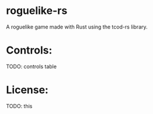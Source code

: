 # roguelike-rs
A roguelike game made with Rust using the tcod-rs library.

# Controls:
TODO: controls table

# License:
TODO: this